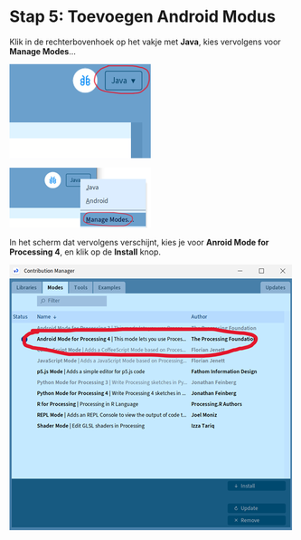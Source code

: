 # Stap 5: Toevoegen Android Modus

Klik in de rechterbovenhoek op het vakje met **Java**, kies vervolgens voor **Manage Modes**...

![image8](images/image8.png)

![image7](images/image7.png)

In het scherm dat vervolgens verschijnt, kies je voor **Anroid Mode for Processing 4**, en klik op de **Install** knop.

![image9](images/image9.png)